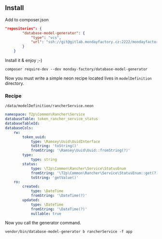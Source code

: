 ## Install

Add to composer.json

```json
"repositories": {
		"database-model-generator": {
			"type": "vcs",
			"url": "ssh://git@gitlab.mondayfactory.cz:2222/mondayfactory/database-model-generator.git"
		}
	}
```

Install it & enjoy ;-)

`composer require-dev --dev monday-factory/database-model-generator`

Now you must write a simple neon recipe located lives in `modelDefinition` directory.

### Recipe

`/data/modelDefinition/rancherService.neon`

```yaml
namespace: T2p\Common\Rancher\Service
databaseTable: token_rancher_service_status
databaseTableId:
databaseCols:
	rw:
		token_uuid:
			type: \Ramsey\Uuid\UuidInterface
			toString: 'toString()'
			fromString: '\Ramsey\Uuid\Uuid::fromString(?)'
		type:
			type: string
		status:
			type: \T2p\Common\Rancher\Service\StatusEnum
			fromString: '\T2p\Common\Rancher\Service\StatusEnum::get(?)'
			toString: 'getValue()'
	ro:
		created:
			type: \DateTime
			fromString: '\DateTime(?)'
		updated:
			type: \DateTime
			fromString: '\DateTime(?)'
			nullable: true
```

Now you call the generator command.

`vendor/bin/database-model-generator b rancherService -f app`

